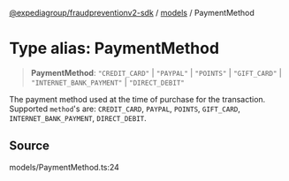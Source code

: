 [@expediagroup/fraudpreventionv2-sdk](../../index.md) / [models](../index.md) / PaymentMethod

# Type alias: PaymentMethod

> **PaymentMethod**: `"CREDIT_CARD"` \| `"PAYPAL"` \| `"POINTS"` \| `"GIFT_CARD"` \| `"INTERNET_BANK_PAYMENT"` \| `"DIRECT_DEBIT"`

The payment method used at the time of purchase for the transaction. Supported `method`\'s are: `CREDIT_CARD`, `PAYPAL`, `POINTS`, `GIFT_CARD`, `INTERNET_BANK_PAYMENT`, `DIRECT_DEBIT`.

## Source

models/PaymentMethod.ts:24
